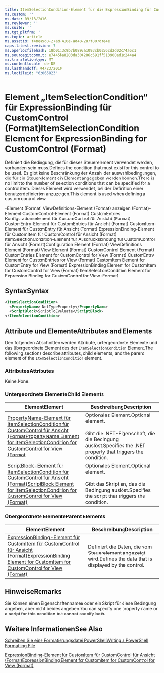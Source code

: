 ```yaml
---
title: ItemSelectionCondition-Element für die ExpressionBinding für CustomControl (Format) | Microsoft-Dokumentation
ms.custom: ''
ms.date: 09/13/2016
ms.reviewer: ''
ms.suite: ''
ms.tgt_pltfrm: ''
ms.topic: article
ms.assetid: f4bea9d8-27ad-410e-ad48-287f807d3e4e
caps.latest.revision: 7
ms.openlocfilehash: 18b0113c9b7b0895a1093cb0b56cd2d02c74a6c1
ms.sourcegitcommit: e7445ba8203da304286c591ff513900ad1c244a4
ms.translationtype: MT
ms.contentlocale: de-DE
ms.lasthandoff: 04/23/2019
ms.locfileid: "62065823"
---
```

# <a name="itemselectioncondition-element-for-expressionbinding-for-customcontrol-format"></a><span data-ttu-id="12222-102">Element „ItemSelectionCondition“ für ExpressionBinding für CustomControl (Format)</span><span class="sxs-lookup"><span data-stu-id="12222-102">ItemSelectionCondition Element for ExpressionBinding for CustomControl (Format)</span></span>

<span data-ttu-id="12222-103">Definiert die Bedingung, die für dieses Steuerelement verwendet werden, vorhanden sein muss.</span><span class="sxs-lookup"><span data-stu-id="12222-103">Defines the condition that must exist for this control to be used.</span></span> <span data-ttu-id="12222-104">Es gibt keine Beschränkung der Anzahl der auswahlbedingungen, die für ein Steuerelement ein Element angegeben werden können.</span><span class="sxs-lookup"><span data-stu-id="12222-104">There is no limit to the number of selection conditions that can be specified for a control item.</span></span> <span data-ttu-id="12222-105">Dieses Element wird verwendet, bei der Definition einer benutzerdefinierten anzuzeigen.</span><span class="sxs-lookup"><span data-stu-id="12222-105">This element is used when defining a custom control view.</span></span>

<span data-ttu-id="12222-106">-Element (Format) ViewDefinitions-Element (Format) anzeigen (Format)-Element CustomControl-Element (Format) CustomEntries Konfigurationselement für CustomControl für Ansicht (Format) CustomEntry-Element für CustomEntries für Ansicht (Format) CustomItem-Element für CustomEntry für Ansicht (Format) ExpressionBinding-Element für CustomItem für CustomControl für Ansicht (Format) ItemSelectionCondition-Element für Ausdrucksbindung für CustomControl für Ansicht (Format)</span><span class="sxs-lookup"><span data-stu-id="12222-106">Configuration Element (Format) ViewDefinitions Element (Format) View Element (Format) CustomControl Element (Format) CustomEntries Element for CustomControl for View (Format) CustomEntry Element for CustomEntries for View (Format) CustomItem Element for CustomEntry for View (Format) ExpressionBinding Element for CustomItem for CustomControl for View (Format) ItemSelectionCondition Element for Expression Binding for CustomControl for View (Format)</span></span>

## <a name="syntax"></a><span data-ttu-id="12222-107">Syntax</span><span class="sxs-lookup"><span data-stu-id="12222-107">Syntax</span></span>

```xml
<ItemSelectionCondition>
  <PropertyName>.NetTypeProperty</PropertyName>
  <ScriptBlock>ScriptToEvaluate</ScriptBlock>
</ItemSelectionCondition>
```

## <a name="attributes-and-elements"></a><span data-ttu-id="12222-108">Attribute und Elemente</span><span class="sxs-lookup"><span data-stu-id="12222-108">Attributes and Elements</span></span>

<span data-ttu-id="12222-109">Den folgenden Abschnitten werden Attribute, untergeordnete Elemente und das übergeordnete Element des der `ItemSelectionCondition` Element.</span><span class="sxs-lookup"><span data-stu-id="12222-109">The following sections describe attributes, child elements, and the parent element of the `ItemSelectionCondition` element.</span></span>

### <a name="attributes"></a><span data-ttu-id="12222-110">Attributes</span><span class="sxs-lookup"><span data-stu-id="12222-110">Attributes</span></span>

<span data-ttu-id="12222-111">Keine.</span><span class="sxs-lookup"><span data-stu-id="12222-111">None.</span></span>

### <a name="child-elements"></a><span data-ttu-id="12222-112">Untergeordnete Elemente</span><span class="sxs-lookup"><span data-stu-id="12222-112">Child Elements</span></span>

|<span data-ttu-id="12222-113">Element</span><span class="sxs-lookup"><span data-stu-id="12222-113">Element</span></span>|<span data-ttu-id="12222-114">Beschreibung</span><span class="sxs-lookup"><span data-stu-id="12222-114">Description</span></span>|
|-------------|-----------------|
|[<span data-ttu-id="12222-115">PropertyName-Element für ItemSelectionCondition für CustomControl für Ansicht (Format</span><span class="sxs-lookup"><span data-stu-id="12222-115">PropertyName Element for ItemSelectionCondition for CustomControl for View (Format</span></span>](./propertyname-element-for-itemselectioncondition-for-customcontrol-for-view-format.md)|<span data-ttu-id="12222-116">Optionales Element.</span><span class="sxs-lookup"><span data-stu-id="12222-116">Optional element.</span></span><br /><br /> <span data-ttu-id="12222-117">Gibt die .NET-Eigenschaft, die die Bedingung auslöst.</span><span class="sxs-lookup"><span data-stu-id="12222-117">Specifies the .NET property that triggers the condition.</span></span>|
|[<span data-ttu-id="12222-118">ScriptBlock-Element für ItemSelectionCondition für CustomControl für Ansicht (Format)</span><span class="sxs-lookup"><span data-stu-id="12222-118">ScriptBlock Element for ItemSelectionCondition for CustomControl for View (Format)</span></span>](./scriptblock-element-for-itemselectioncondition-for-customcontrol-for-view-format.md)|<span data-ttu-id="12222-119">Optionales Element.</span><span class="sxs-lookup"><span data-stu-id="12222-119">Optional element.</span></span><br /><br /> <span data-ttu-id="12222-120">Gibt das Skript an, das die Bedingung auslöst.</span><span class="sxs-lookup"><span data-stu-id="12222-120">Specifies the script that triggers the condition.</span></span>|

### <a name="parent-elements"></a><span data-ttu-id="12222-121">Übergeordnete Elemente</span><span class="sxs-lookup"><span data-stu-id="12222-121">Parent Elements</span></span>

|<span data-ttu-id="12222-122">Element</span><span class="sxs-lookup"><span data-stu-id="12222-122">Element</span></span>|<span data-ttu-id="12222-123">Beschreibung</span><span class="sxs-lookup"><span data-stu-id="12222-123">Description</span></span>|
|-------------|-----------------|
|[<span data-ttu-id="12222-124">ExpressionBinding-Element für CustomItem für CustomControl für Ansicht (Format)</span><span class="sxs-lookup"><span data-stu-id="12222-124">ExpressionBinding Element for CustomItem for CustomControl for View (Format)</span></span>](./expressionbinding-element-for-customitem-for-customcontrol-for-view-format.md)|<span data-ttu-id="12222-125">Definiert die Daten, die vom Steuerelement angezeigt wird.</span><span class="sxs-lookup"><span data-stu-id="12222-125">Defines the data that is displayed by the control.</span></span>|

## <a name="remarks"></a><span data-ttu-id="12222-126">Hinweise</span><span class="sxs-lookup"><span data-stu-id="12222-126">Remarks</span></span>

<span data-ttu-id="12222-127">Sie können einen Eigenschaftennamen oder ein Skript für diese Bedingung angeben, aber nicht beides angeben.</span><span class="sxs-lookup"><span data-stu-id="12222-127">You can specify one property name or a script for this condition but cannot specify both.</span></span>

## <a name="see-also"></a><span data-ttu-id="12222-128">Weitere Informationen</span><span class="sxs-lookup"><span data-stu-id="12222-128">See Also</span></span>

[<span data-ttu-id="12222-129">Schreiben Sie eine Formatierungsdatei PowerShell</span><span class="sxs-lookup"><span data-stu-id="12222-129">Writing a PowerShell Formatting File</span></span>](./writing-a-powershell-formatting-file.md)

[<span data-ttu-id="12222-130">ExpressionBinding-Element für CustomItem für CustomControl für Ansicht (Format)</span><span class="sxs-lookup"><span data-stu-id="12222-130">ExpressionBinding Element for CustomItem for CustomControl for View (Format)</span></span>](./expressionbinding-element-for-customitem-for-customcontrol-for-view-format.md)
